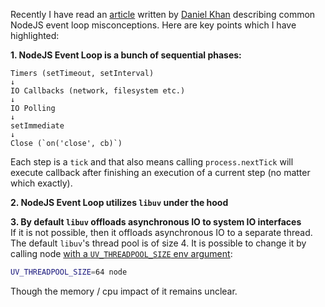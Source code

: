 Recently I have read an [article][1] written by [Daniel Khan][2] describing common NodeJS event loop misconceptions. Here are key points which I have highlighted:

**1. NodeJS Event Loop is a bunch of sequential phases:**
```
Timers (setTimeout, setInterval)
↓
IO Callbacks (network, filesystem etc.)
↓
IO Polling
↓
setImmediate
↓
Close (`on('close', cb)`)
```
Each step is a `tick` and that also means calling `process.nextTick` will execute callback after finishing an execution of a current step (no matter which exactly).

**2. NodeJS Event Loop utilizes `libuv` under the hood**

**3. By default `libuv` offloads asynchronous IO to system IO interfaces**  
If it is not possible, then it offloads asynchronous IO to a separate thread. The default `libuv`'s thread pool is of size 4. It is possible to change it by calling node [with a `UV_THREADPOOL_SIZE` env argument][3]:
```bash
UV_THREADPOOL_SIZE=64 node
```

Though the memory / cpu impact of it remains unclear.

[1]: https://medium.com/the-node-js-collection/what-you-should-know-to-really-understand-the-node-js-event-loop-and-its-metrics-c4907b19da4c
[2]: https://twitter.com/dkhan
[3]: https://stackoverflow.com/a/20560242/4958421
